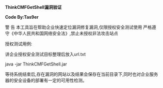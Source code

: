 **ThinkCMFGetShell漏洞验证**

**Code By:Tas9er**



警 告
本工具旨在帮助企业快速定位漏洞修复漏洞,仅限授权安全测试使用
严格遵守《中华人民共和国网络安全法》,禁止未授权非法攻击站点



授权测试用例:

讲企业授权安全测试目标整理后放入url.txt

java -jar ThinkCMFGetShell.jar

等待系统结束后,存在漏洞的网站以及结果会保存在当前目录下,同时也对企业服务器的安全设备的部署有一定的可用性检测。



